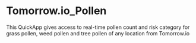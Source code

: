 # Tomorrow.io_Pollen
This QuickApp gives access to real-time pollen count and risk category for grass pollen, weed pollen and tree pollen of any location from Tomorrow.io
